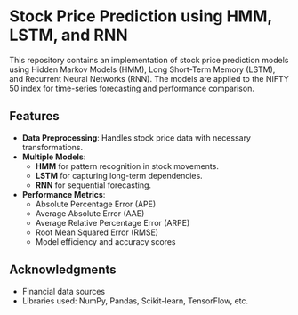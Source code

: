# Stock Price Prediction using HMM, LSTM, and RNN

This repository contains an implementation of stock price prediction models using Hidden Markov Models (HMM), Long Short-Term Memory (LSTM), and Recurrent Neural Networks (RNN). The models are applied to the NIFTY 50 index for time-series forecasting and performance comparison.

## Features
- **Data Preprocessing**: Handles stock price data with necessary transformations.
- **Multiple Models**:
  - **HMM** for pattern recognition in stock movements.
  - **LSTM** for capturing long-term dependencies.
  - **RNN** for sequential forecasting.
- **Performance Metrics**:
  - Absolute Percentage Error (APE)
  - Average Absolute Error (AAE)
  - Average Relative Percentage Error (ARPE)
  - Root Mean Squared Error (RMSE)
  - Model efficiency and accuracy scores


## Acknowledgments
- Financial data sources
- Libraries used: NumPy, Pandas, Scikit-learn, TensorFlow, etc.




